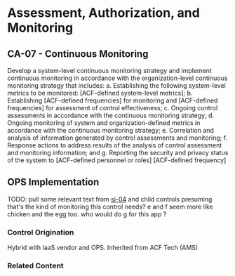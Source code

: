 # Assessment, Authorization, and Monitoring
## CA-07 - Continuous Monitoring

Develop a system-level continuous monitoring strategy and implement continuous monitoring in accordance with the organization-level continuous monitoring strategy that includes:
a. Establishing the following system-level metrics to be monitored: [ACF-defined system-level metrics];
b. Establishing [ACF-defined frequencies] for monitoring and [ACF-defined frequencies] for assessment of control effectiveness;
c. Ongoing control assessments in accordance with the continuous monitoring strategy;
d. Ongoing monitoring of system and organization-defined metrics in accordance with the continuous monitoring strategy;
e. Correlation and analysis of information generated by control assessments and monitoring;
f. Response actions to address results of the analysis of control assessment and monitoring information; and
g. Reporting the security and privacy status of the system to [ACF-defined personnel or roles] [ACF-defined frequency]

## OPS Implementation

TODO: pull some relevant text from [si-04](../si-04/index.md) and child controls presuming that's the kind of monitoring this control needs?  e and f seem more like chicken and the egg too.  who would do g for this app ?

### Control Origination

Hybrid with IaaS vendor and OPS. Inherited from ACF Tech (AMS)

### Related Content
